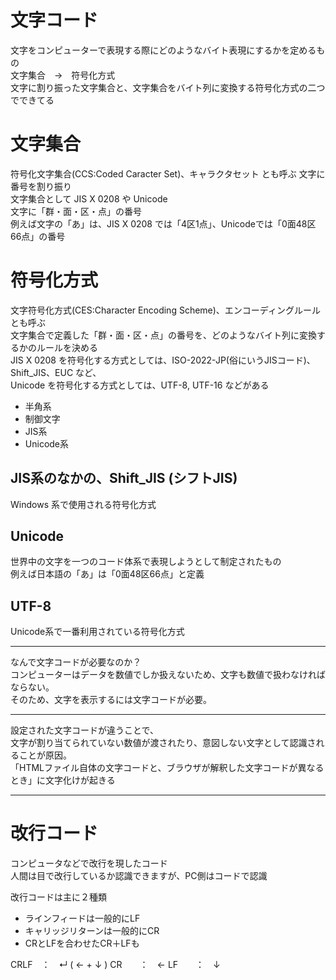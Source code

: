 # 文字コード
文字をコンピューターで表現する際にどのようなバイト表現にするかを定めるもの  
文字集合　→　符号化方式  
文字に割り振った文字集合と、文字集合をバイト列に変換する符号化方式の二つでできてる  

# 文字集合 
符号化文字集合(CCS:Coded Caracter Set)、キャラクタセット とも呼ぶ
文字に番号を割り振り  
文字集合として JIS X 0208 や Unicode  
文字に「群・面・区・点」の番号  
例えば文字の「あ」は、JIS X 0208 では「4区1点」、Unicodeでは「0面48区66点」の番号  

# 符号化方式  
文字符号化方式(CES:Character Encoding Scheme)、エンコーディングルール とも呼ぶ  
文字集合で定義した「群・面・区・点」の番号を、どのようなバイト列に変換するかのルールを決める  
JIS X 0208 を符号化する方式としては、ISO-2022-JP(俗にいうJISコード)、Shift_JIS、EUC など、  
Unicode を符号化する方式としては、UTF-8, UTF-16 などがある  

- 半角系
- 制御文字
- JIS系
- Unicode系

## JIS系のなかの、Shift_JIS (シフトJIS)  
Windows 系で使用される符号化方式  
## Unicode  
世界中の文字を一つのコード体系で表現しようとして制定されたもの  
例えば日本語の「あ」は「0面48区66点」と定義  
## UTF-8  
Unicode系で一番利用されている符号化方式  

***
なんで文字コードが必要なのか？  
コンピューターはデータを数値でしか扱えないため、文字も数値で扱わなければならない。  
そのため、文字を表示するには文字コードが必要。  
***
設定された文字コードが違うことで、  
文字が割り当てられていない数値が渡されたり、意図しない文字として認識されることが原因。  
「HTMLファイル自体の文字コードと、ブラウザが解釈した文字コードが異なるとき」に文字化けが起きる  
***
# 改行コード  
コンピュータなどで改行を現したコード  
人間は目で改行しているか認識できますが、PC側はコードで認識  

改行コードは主に２種類  
- ラインフィードは一般的にLF  
- キャリッジリターンは一般的にCR  
- CRとLFを合わせたCR＋LFも  

CRLF　：　↵ ( ← + ↓ )
CR　　：　←
LF　　：　↓

